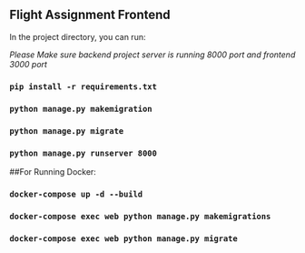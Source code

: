 ## Flight Assignment Frontend

In the project directory, you can run:

*Please Make sure backend project server is running 8000 port and frontend 3000 port*
### `pip install -r requirements.txt`
### `python manage.py makemigration`
### `python manage.py migrate`
### `python manage.py runserver 8000`

##For Running Docker:

### `docker-compose up -d --build`
### `docker-compose exec web python manage.py makemigrations`
### `docker-compose exec web python manage.py migrate`

